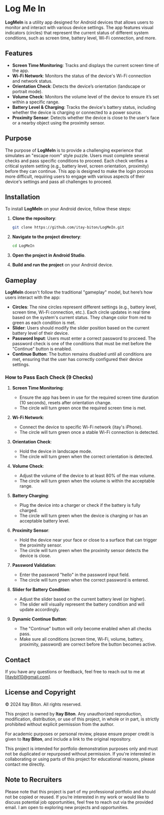 # Log Me In

**LogMeIn** is a utility app designed for Android devices that allows users to monitor and interact with various device settings. The app features visual indicators (circles) that represent the current status of different system conditions, such as screen time, battery level, Wi-Fi connection, and more.

## Features

- **Screen Time Monitoring**: Tracks and displays the current screen time of the app.
- **Wi-Fi Network**: Monitors the status of the device's Wi-Fi connection and network status.
- **Orientation Check**: Detects the device’s orientation (landscape or portrait mode).
- **Volume Check**: Monitors the volume level of the device to ensure it’s set within a specific range.
- **Battery Level & Charging**: Tracks the device's battery status, including whether the device is charging or connected to a power source.
- **Proximity Sensor**: Detects whether the device is close to the user's face or a nearby object using the proximity sensor.

## Purpose

The purpose of **LogMeIn** is to provide a challenging experience that simulates an "escape room" style puzzle. Users must complete several checks and pass specific conditions to proceed. Each check verifies a critical system setting (e.g., battery level, screen orientation, proximity) before they can continue. This app is designed to make the login process more difficult, requiring users to engage with various aspects of their device's settings and pass all challenges to proceed.

## Installation

To install **LogMeIn** on your Android device, follow these steps:

1. **Clone the repository**:
   ```bash
   git clone https://github.com/itay-biton/LogMeIn.git
   ```

2. **Navigate to the project directory**:
   ```bash
   cd LogMeIn
   ```

3. **Open the project in Android Studio**.

4. **Build and run the project** on your Android device.

## Gameplay

**LogMeIn** doesn't follow the traditional "gameplay" model, but here’s how users interact with the app:

- **Circles**: The nine circles represent different settings (e.g., battery level, screen time, Wi-Fi connection, etc.). Each circle updates in real time based on the system's current status. They change color from red to green as each condition is met.
- **Slider**: Users should modify the slider position based on the current battery level of their device.
- **Password Input**: Users must enter a correct password to proceed. The password check is one of the conditions that must be met before the "Continue" button is enabled.
- **Continue Button**: The button remains disabled until all conditions are met, ensuring that the user has correctly configured their device settings.
  
### How to Pass Each Check (9 Checks)

1. **Screen Time Monitoring**:
   - Ensure the app has been in use for the required screen time duration (10 seconds), resets after orientation change.
   - The circle will turn green once the required screen time is met.

2. **Wi-Fi Network**:
   - Connect the device to specific Wi-Fi network (itay's iPhone).
   - The circle will turn green once a stable Wi-Fi connection is detected.

3. **Orientation Check**:
   - Hold the device in landscape mode.
   - The circle will turn green when the correct orientation is detected.

4. **Volume Check**:
   - Adjust the volume of the device to at least 80% of the max volume.
   - The circle will turn green when the volume is within the acceptable range.

5. **Battery Charging**:
   - Plug the device into a charger or check if the battery is fully charged.
   - The circle will turn green when the device is charging or has an acceptable battery level.

6. **Proximity Sensor**:
   - Hold the device near your face or close to a surface that can trigger the proximity sensor.
   - The circle will turn green when the proximity sensor detects the device is close.

7. **Password Validation**:
   - Enter the password "hello" in the password input field.
   - The circle will turn green when the correct password is entered.

8. **Slider for Battery Condition**:
   - Adjust the slider based on the current battery level (or higher).
   - The slider will visually represent the battery condition and will update accordingly.

9. **Dynamic Continue Button**:
   - The "Continue" button will only become enabled when all checks pass.
   - Make sure all conditions (screen time, Wi-Fi, volume, battery, proximity, password) are correct before the button becomes active.

## Contact

If you have any questions or feedback, feel free to reach out to me at [itaybit10@gmail.com].

## License and Copyright

© 2024 Itay Biton. All rights reserved.

This project is owned by **Itay Biton**. Any unauthorized reproduction, modification, distribution, or use of this project, in whole or in part, is strictly prohibited without explicit permission from the author.

For academic purposes or personal review, please ensure proper credit is given to **Itay Biton**, and include a link to the original repository.

This project is intended for portfolio demonstration purposes only and must not be duplicated or repurposed without permission. If you're interested in collaborating or using parts of this project for educational reasons, please contact me directly.

## Note to Recruiters

Please note that this project is part of my professional portfolio and should not be copied or reused. If you’re interested in my work or would like to discuss potential job opportunities, feel free to reach out via the provided email. I am open to exploring new projects and opportunities.
